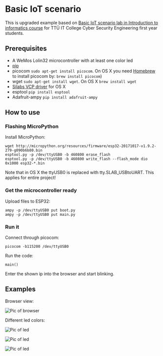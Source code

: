 # Basic IoT scenario
This is upgraded example based on [Basic IoT scenario lab in Introduction to informatics course](https://wiki.itcollege.ee/index.php/Category:I600_Introduction_to_Computers_and_Informatics#Assignment:_Set_up_basic_IoT_scenario) for TTÜ IT College Cyber Security Engineering first year students.


## Prerequisites
* A WeMos Lolin32 microcontroller with at least one color led
* [pip](https://pip.pypa.io/en/stable/)
* picocom ``sudo apt-get install picocom``. On OS X you need [Homebrew](https://brew.sh/) to install picocom by: ``brew install picocom``)
* wget ``sudo apt-get install wget``. On OS X ``brew install wget``
* [Silabs VCP driver](https://www.silabs.com/products/development-tools/software/usb-to-uart-bridge-vcp-drivers) for OS X
* esptool ``pip install esptool``
* Adafruit-ampy ``pip install adafruit-ampy``

## How to use
### Flashing MicroPython

Install MicroPython:
```
wget http://micropython.org/resources/firmware/esp32-20171017-v1.9.2-279-g090b6b80.bin
esptool.py -p /dev/ttyUSB0 -b 460800 erase_flash
esptool.py -p /dev/ttyUSB0 -b 460800 write_flash --flash_mode dio 0x1000 esp32-*.bin
```

Note that in OS X the ttyUSB0 is replaced with tty.SLAB_USBtoUART. This applies for entire project!
### Get the microcontroller ready

Upload files to ESP32:
```
ampy -p /dev/ttyUSB0 put boot.py
ampy -p /dev/ttyUSB0 put main.py
```

### Run it
Connect through picocom:
```
picocom -b115200 /dev/ttyUSB0
```


Run the code:
```
main()
```

Enter the shown ip into the browser and start blinking.

## Examples
Browser view:

![Pic of browser](http://spruur.eu/dump/iot-led-blink-wifi-img/browser-example.png)

Different led colors:

![Pic of led](http://spruur.eu/dump/iot-led-blink-wifi-img/image1.JPG)

![Pic of led](http://spruur.eu/dump/iot-led-blink-wifi-img/image2.JPG)

![Pic of led](http://spruur.eu/dump/iot-led-blink-wifi-img/image3.JPG)


